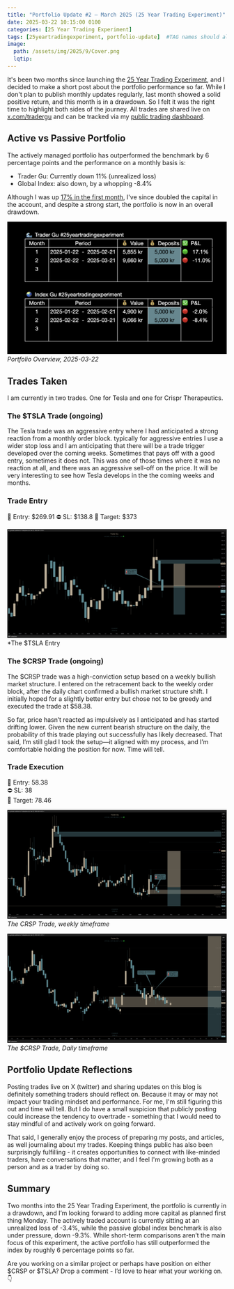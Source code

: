 ```yaml
---
title: "Portfolio Update #2 – March 2025 (25 Year Trading Experiment)"
date: 2025-03-22 10:15:00 0100
categories: [25 Year Trading Experiment]
tags: [25yeartradingexperiment, portfolio-update]  #TAG names should always be lowercase separated by comma
image:
  path: /assets/img/2025/9/Cover.png
  lqtip:
---
```


It's been two months since launching the [25 Year Trading Experiment](https://www.tradergu.com/posts/25YearTradingExperiment/), and I decided to make a short post about the portfolio performance so far. While I don't plan to publish monthly updates regularly, last month showed a solid positive return, and this month is in a drawdown. So I felt it was the right time to highlight both sides of the journey. All trades are shared live on [x.com/tradergu](https://x.com/trader_gu) and can be tracked via my [public trading dashboard](https://docs.google.com/spreadsheets/d/1vCsMDJjEhU-OZyRrSXDfPYIgLufIaJ6GOod4ubMTBbI/edit?pli=1&gid=0#gid=0).


## Active vs Passive Portfolio
The actively managed portfolio has outperformed the benchmark by 6 percentage points and the performance on a monthly basis is:

* Trader Gu: Currently down 11% (unrealized loss)
* Global Index: also down, by a whopping -8.4%

Although I was up [17% in the first month](https://www.tradergu.com/posts/25year-update-1/), I've since doubled the capital in the account, and despite a strong start, the portfolio is now in an overall drawdown.

![Portfolio Overview, 2025-02-21](/assets/img/2025/9/Performance-overview.png)
*Portfolio Overview, 2025-03-22*

## Trades Taken
I am currently in two trades. One for Tesla and one for Crispr Therapeutics.

### The $TSLA Trade (ongoing)
 The Tesla trade was an aggressive entry where I had anticipated a strong reaction from a monthly order block. typically for aggressive entries I use a wider stop loss and I am anticipating that there will be a trade trigger developed over the coming weeks. Sometimes that pays off with a good entry, sometimes it does not. This was one of those times where it was no reaction at all, and there was an aggressive sell-off on the price. It will be very interesting to see how Tesla develops in the the coming weeks and months. 
### Trade Entry
📌 Entry: $269.91
⛔ SL: $138.8 
🧲 Target: $373

![TSLA-Trade-Monthly.png](/assets/img/2025/9/TSLA-Trade-Monthly.png)
*The $TSLA Entry

### The $CRSP Trade (ongoing)
The $CRSP trade was a high-conviction setup based on a weekly bullish market structure. I entered on the retracement back to the weekly order block, after the daily chart confirmed a bullish market structure shift. I initially hoped for a slightly better entry but chose not to be greedy and executed the trade at $58.38.

So far, price hasn’t reacted as impulsively as I anticipated and has started drifting lower. Given the new current bearish structure on the daily, the probability of this trade playing out successfully has likely decreased. That said, I’m still glad I took the setup—it aligned with my process, and I’m comfortable holding the position for now. Time will tell.
### Trade Execution
📌 Entry: 58.38  
⛔ SL: 38  
🧲 Target: 78.46  


![CRSP-Trade-Weekly.png](/assets/img/2025/9/CRSP-Trade-Weekly.png)
*The CRSP Trade, weekly timeframe*

![CRSP-Trade-Daily.png](/assets/img/2025/9/CRSP-Trade-Daily.png)
*The $CRSP Trade, Daily timeframe*

## Portfolio Update Reflections
Posting trades live on X (twitter) and sharing updates on this blog is definitely something traders should reflect on. Because it may or may not impact your trading mindset and performance. For me, I'm still figuring this out and time will tell. But I do have a small suspicion that publicly posting could increase the tendency to overtrade - something that I would need to stay mindful of and actively work on going forward. 

That said, I generally enjoy the process of preparing my posts, and articles, as well journaling about my trades. Keeping things public has also been surprisingly fulfilling - it creates opportunities to connect with like-minded traders, have conversations that matter, and I feel I'm growing both as a person and as a trader by doing so. 


## Summary
Two months into the 25 Year Trading Experiment, the portfolio is currently in a drawdown, and I’m looking forward to adding more capital as planned first thing Monday. The actively traded account is currently sitting at an unrealized loss of -3.4%, while the passive global index benchmark is also under pressure, down -9.3%. While short-term comparisons aren’t the main focus of this experiment, the active portfolio has still outperformed the index by roughly 6 percentage points so far.

Are you working on a similar project or perhaps have position on either $CRSP or $TSLA? Drop a comment - I’d love to hear what your working on.👇


<script src="https://giscus.app/client.js"
        data-repo="tradergu/tradergu.github.io-comments"
        data-repo-id="R_kgDOOJkYuA"
        data-category="General"
        data-category-id="DIC_kwDOOJkYuM4CoG-6"
        data-mapping="pathname"
        data-strict="0"
        data-reactions-enabled="1"
        data-emit-metadata="0"
        data-input-position="top"
        data-theme="preferred_color_scheme"
        data-lang="en"
        crossorigin="anonymous"
        async>
</script>
